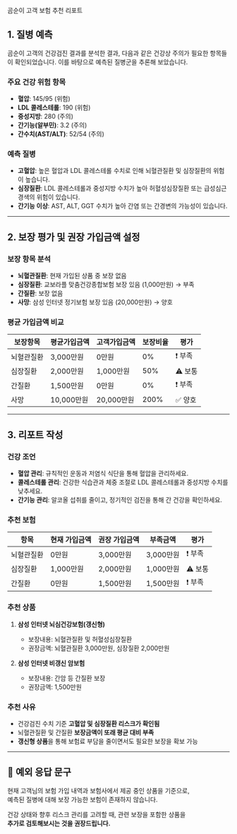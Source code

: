 곰순이 고객 보험 추천 리포트

## 1. 질병 예측

곰순이 고객의 건강검진 결과를 분석한 결과, 다음과 같은 건강상 주의가 필요한 항목들이 확인되었습니다. 이를 바탕으로 예측된 질병군을 추론해 보았습니다.

### 주요 건강 위험 항목

- **혈압**: 145/95 (위험)
- **LDL 콜레스테롤**: 190 (위험)
- **중성지방**: 280 (주의)
- **간기능(알부민)**: 3.2 (주의)
- **간수치(AST/ALT)**: 52/54 (주의)

### 예측 질병

- **고혈압**: 높은 혈압과 LDL 콜레스테롤 수치로 인해 뇌혈관질환 및 심장질환의 위험이 높습니다.
- **심장질환**: LDL 콜레스테롤과 중성지방 수치가 높아 허혈성심장질환 또는 급성심근경색의 위험이 있습니다.
- **간기능 이상**: AST, ALT, GGT 수치가 높아 간염 또는 간경변의 가능성이 있습니다.

---

## 2. 보장 평가 및 권장 가입금액 설정

### 보장 항목 분석

- **뇌혈관질환**: 현재 가입된 상품 중 보장 없음
- **심장질환**: 교보라플 맞춤건강종합보험 보장 있음 (1,000만원) → 부족
- **간질환**: 보장 없음
- **사망**: 삼성 인터넷 정기보험 보장 있음 (20,000만원) → 양호

### 평균 가입금액 비교

| 보장항목   | 평균가입금액 | 고객가입금액 | 보장비율 | 평가    |
| ---------- | ------------ | ------------ | -------- | ------- |
| 뇌혈관질환 | 3,000만원    | 0만원        | 0%       | ❗ 부족 |
| 심장질환   | 2,000만원    | 1,000만원    | 50%      | ⚠️ 보통 |
| 간질환     | 1,500만원    | 0만원        | 0%       | ❗ 부족 |
| 사망       | 10,000만원   | 20,000만원   | 200%     | ✅ 양호 |

---

## 3. 리포트 작성

### 건강 조언

- **혈압 관리**: 규칙적인 운동과 저염식 식단을 통해 혈압을 관리하세요.
- **콜레스테롤 관리**: 건강한 식습관과 체중 조절로 LDL 콜레스테롤과 중성지방 수치를 낮추세요.
- **간기능 관리**: 알코올 섭취를 줄이고, 정기적인 검진을 통해 간 건강을 확인하세요.

### 추천 보험

| 항목       | 현재 가입금액 | 권장 가입금액 | 부족금액  | 평가    |
| ---------- | ------------- | ------------- | --------- | ------- |
| 뇌혈관질환 | 0만원         | 3,000만원     | 3,000만원 | ❗ 부족 |
| 심장질환   | 1,000만원     | 2,000만원     | 1,000만원 | ⚠️ 보통 |
| 간질환     | 0만원         | 1,500만원     | 1,500만원 | ❗ 부족 |

### 추천 상품

1. **삼성 인터넷 뇌심건강보험(갱신형)**

   - 보장내용: 뇌혈관질환 및 허혈성심장질환
   - 권장금액: 뇌혈관질환 3,000만원, 심장질환 2,000만원

2. **삼성 인터넷 비갱신 암보험**
   - 보장내용: 간암 등 간질환 보장
   - 권장금액: 1,500만원

### 추천 사유

- 건강검진 수치 기준 **고혈압 및 심장질환 리스크가 확인됨**
- 뇌혈관질환 및 간질환 **보장금액이 또래 평균 대비 부족**
- **갱신형 상품**을 통해 보험료 부담을 줄이면서도 필요한 보장을 확보 가능

---

## 💬 예외 응답 문구

현재 고객님의 보험 가입 내역과 보험사에서 제공 중인 상품을 기준으로,  
예측된 질병에 대해 보장 가능한 보험이 존재하지 않습니다.

건강 상태와 향후 리스크 관리를 고려할 때, 관련 보장을 포함한 상품을  
**추가로 검토해보시는 것을 권장드립니다.**
